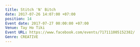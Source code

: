```yaml
---
title: Stitch 'N' Bitch
date: 2017-07-26 14:07:00 +07:00
position: 14
Event date: 2017-07-27 00:00:00 +07:00
Venue: Tay Ho Tiki
Event URL: https://www.facebook.com/events/717111005152382/
Genre: CREATIVE
---
```


